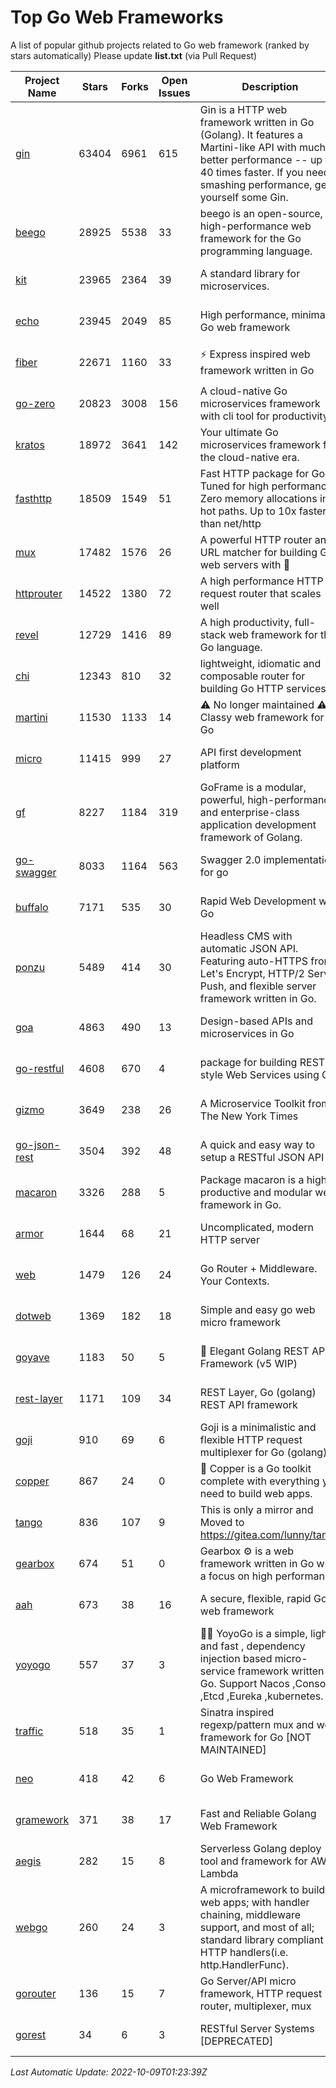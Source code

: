 # Top Go Web Frameworks
A list of popular github projects related to Go web framework (ranked by stars automatically)
Please update **list.txt** (via Pull Request)

| Project Name | Stars | Forks | Open Issues | Description | Last Commit |
| ------------ | ----- | ----- | ----------- | ----------- | ----------- |
| [gin](https://github.com/gin-gonic/gin) | 63404 | 6961 | 615 | Gin is a HTTP web framework written in Go (Golang). It features a Martini-like API with much better performance -- up to 40 times faster. If you need smashing performance, get yourself some Gin. | 2022-09-20 06:44:55 |
| [beego](https://github.com/beego/beego) | 28925 | 5538 | 33 | beego is an open-source, high-performance web framework for the Go programming language. | 2022-09-14 08:37:19 |
| [kit](https://github.com/go-kit/kit) | 23965 | 2364 | 39 | A standard library for microservices. | 2022-08-26 00:50:32 |
| [echo](https://github.com/labstack/echo) | 23945 | 2049 | 85 | High performance, minimalist Go web framework | 2022-10-06 08:34:00 |
| [fiber](https://github.com/gofiber/fiber) | 22671 | 1160 | 33 | ⚡️ Express inspired web framework written in Go | 2022-10-06 05:54:29 |
| [go-zero](https://github.com/zeromicro/go-zero) | 20823 | 3008 | 156 | A cloud-native Go microservices framework with cli tool for productivity. | 2022-10-07 14:42:24 |
| [kratos](https://github.com/go-kratos/kratos) | 18972 | 3641 | 142 | Your ultimate Go microservices framework for the cloud-native era. | 2022-09-27 15:14:29 |
| [fasthttp](https://github.com/valyala/fasthttp) | 18509 | 1549 | 51 | Fast HTTP package for Go. Tuned for high performance. Zero memory allocations in hot paths. Up to 10x faster than net/http | 2022-10-06 14:25:32 |
| [mux](https://github.com/gorilla/mux) | 17482 | 1576 | 26 | A powerful HTTP router and URL matcher for building Go web servers with 🦍 | 2022-08-17 20:49:02 |
| [httprouter](https://github.com/julienschmidt/httprouter) | 14522 | 1380 | 72 | A high performance HTTP request router that scales well | 2022-06-03 15:51:59 |
| [revel](https://github.com/revel/revel) | 12729 | 1416 | 89 | A high productivity, full-stack web framework for the Go language. | 2022-04-12 20:53:30 |
| [chi](https://github.com/go-chi/chi) | 12343 | 810 | 32 | lightweight, idiomatic and composable router for building Go HTTP services | 2022-08-12 14:46:59 |
| [martini](https://github.com/go-martini/martini) | 11530 | 1133 | 14 | ⚠️ No longer maintained ⚠️  Classy web framework for Go | 2017-01-21 21:58:54 |
| [micro](https://github.com/micro/micro) | 11415 | 999 | 27 | API first development platform | 2022-10-07 05:40:45 |
| [gf](https://github.com/gogf/gf) | 8227 | 1184 | 319 | GoFrame is a modular, powerful, high-performance and enterprise-class application development framework of Golang.  | 2022-10-09 01:10:02 |
| [go-swagger](https://github.com/go-swagger/go-swagger) | 8033 | 1164 | 563 | Swagger 2.0 implementation for go | 2022-10-06 03:55:56 |
| [buffalo](https://github.com/gobuffalo/buffalo) | 7171 | 535 | 30 | Rapid Web Development w/ Go | 2022-10-06 17:55:55 |
| [ponzu](https://github.com/ponzu-cms/ponzu) | 5489 | 414 | 30 | Headless CMS with automatic JSON API. Featuring auto-HTTPS from Let's Encrypt, HTTP/2 Server Push, and flexible server framework written in Go. | 2020-01-02 00:14:32 |
| [goa](https://github.com/goadesign/goa) | 4863 | 490 | 13 | Design-based APIs and microservices in Go | 2022-10-03 18:03:58 |
| [go-restful](https://github.com/emicklei/go-restful) | 4608 | 670 | 4 | package for building REST-style Web Services using Go | 2022-09-30 18:14:06 |
| [gizmo](https://github.com/nytimes/gizmo) | 3649 | 238 | 26 | A Microservice Toolkit from The New York Times | 2021-04-30 15:27:05 |
| [go-json-rest](https://github.com/ant0ine/go-json-rest) | 3504 | 392 | 48 | A quick and easy way to setup a RESTful JSON API | 2017-09-13 04:12:08 |
| [macaron](https://github.com/go-macaron/macaron) | 3326 | 288 | 5 | Package macaron is a high productive and modular web framework in Go. | 2022-06-06 01:40:09 |
| [armor](https://github.com/labstack/armor) | 1644 | 68 | 21 | Uncomplicated, modern HTTP server | 2019-08-03 18:10:09 |
| [web](https://github.com/gocraft/web) | 1479 | 126 | 24 | Go Router + Middleware. Your Contexts. | 2019-02-07 15:06:52 |
| [dotweb](https://github.com/devfeel/dotweb) | 1369 | 182 | 18 | Simple and easy go web micro framework | 2022-08-11 09:03:59 |
| [goyave](https://github.com/go-goyave/goyave) | 1183 | 50 | 5 | 🍐 Elegant Golang REST API Framework (v5 WIP) | 2022-10-03 08:45:45 |
| [rest-layer](https://github.com/rs/rest-layer) | 1171 | 109 | 34 | REST Layer, Go (golang) REST API framework | 2021-09-30 23:58:01 |
| [goji](https://github.com/goji/goji) | 910 | 69 | 6 | Goji is a minimalistic and flexible HTTP request multiplexer for Go (golang) | 2019-01-26 23:58:29 |
| [copper](https://github.com/gocopper/copper) | 867 | 24 | 0 | 🚀‏‏‎    ‎‏‏‎‏‏‎‎‎‎‎‎Copper is a Go toolkit complete with everything you need to build web apps. | 2022-07-28 13:15:08 |
| [tango](https://github.com/lunny/tango) | 836 | 107 | 9 | This is only a mirror and Moved to https://gitea.com/lunny/tango | 2019-05-17 03:31:10 |
| [gearbox](https://github.com/gogearbox/gearbox) | 674 | 51 | 0 | Gearbox :gear: is a web framework written in Go with a focus on high performance | 2022-09-21 00:20:37 |
| [aah](https://github.com/go-aah/aah) | 673 | 38 | 16 | A secure, flexible, rapid Go web framework | 2020-09-02 02:31:20 |
| [yoyogo](https://github.com/yoyofx/yoyogo) | 557 | 37 | 3 | 🦄🌈 YoyoGo is a simple, light and fast , dependency injection based micro-service framework written in Go. Support Nacos ,Consoul ,Etcd ,Eureka ,kubernetes. | 2022-09-23 09:31:30 |
| [traffic](https://github.com/gravityblast/traffic) | 518 | 35 | 1 | Sinatra inspired regexp/pattern mux and web framework for Go [NOT MAINTAINED] | 2015-11-26 21:31:07 |
| [neo](https://github.com/ivpusic/neo) | 418 | 42 | 6 | Go Web Framework | 2017-08-14 23:54:31 |
| [gramework](https://github.com/gramework/gramework) | 371 | 38 | 17 | Fast and Reliable Golang Web Framework | 2022-10-02 18:08:25 |
| [aegis](https://github.com/tmaiaroto/aegis) | 282 | 15 | 8 | Serverless Golang deploy tool and framework for AWS Lambda | 2019-07-28 17:59:41 |
| [webgo](https://github.com/bnkamalesh/webgo) | 260 | 24 | 3 | A microframework to build web apps; with handler chaining, middleware support, and most of all; standard library compliant HTTP handlers(i.e. http.HandlerFunc). | 2022-06-19 08:53:25 |
| [gorouter](https://github.com/vardius/gorouter) | 136 | 15 | 7 | Go Server/API micro framework, HTTP request router, multiplexer, mux | 2022-01-16 02:21:58 |
| [gorest](https://github.com/tideland/gorest) | 34 | 6 | 3 | RESTful Server Systems [DEPRECATED] | 2017-11-10 13:00:37 |

*Last Automatic Update: 2022-10-09T01:23:39Z*